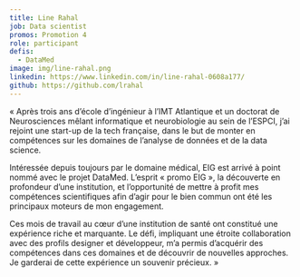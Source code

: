 ```yaml
---
title: Line Rahal
job: Data scientist
promos: Promotion 4
role: participant
defis:
  - DataMed
image: img/line-rahal.png
linkedin: https://www.linkedin.com/in/line-rahal-0608a177/
github: https://github.com/lrahal
---
```

« Après trois ans d’école d’ingénieur à l’IMT Atlantique et un doctorat de Neurosciences mêlant informatique et neurobiologie au sein de l’ESPCI, j’ai rejoint une start-up de la tech française, dans le but de monter en compétences sur les domaines de l’analyse de données et de la data science.

Intéressée depuis toujours par le domaine médical, EIG est arrivé à point nommé avec le projet DataMed. L’esprit « promo EIG », la découverte en profondeur d’une institution, et l’opportunité de mettre à profit mes compétences scientifiques afin d’agir pour le bien commun ont été les principaux moteurs de mon engagement.

Ces mois de travail au cœur d’une institution de santé ont constitué une expérience riche et marquante. Le défi, impliquant une étroite collaboration avec des profils designer et développeur, m’a permis d’acquérir des compétences dans ces domaines et de découvrir de nouvelles approches. Je garderai de cette expérience un souvenir précieux.  »